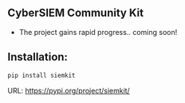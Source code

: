 ## CyberSIEM Community Kit

* The project gains rapid progress.. coming soon!

## Installation:

```bash
pip install siemkit
```
URL: https://pypi.org/project/siemkit/
